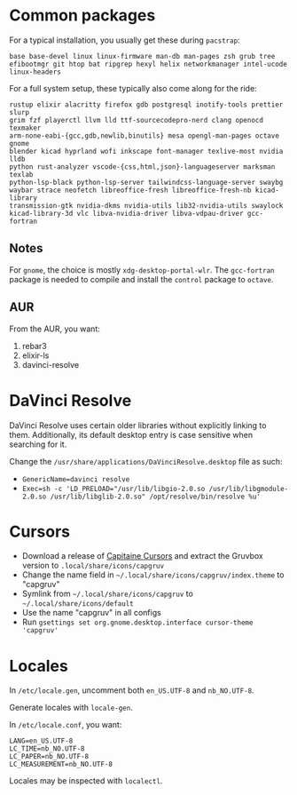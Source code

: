 # Common packages

For a typical installation, you usually get these during `pacstrap`:

```text
base base-devel linux linux-firmware man-db man-pages zsh grub tree
efibootmgr git htop bat ripgrep hexyl helix networkmanager intel-ucode
linux-headers
```

For a full system setup, these typically also come along for the ride:

```text
rustup elixir alacritty firefox gdb postgresql inotify-tools prettier slurp
grim fzf playerctl llvm lld ttf-sourcecodepro-nerd clang openocd texmaker
arm-none-eabi-{gcc,gdb,newlib,binutils} mesa opengl-man-pages octave gnome
blender kicad hyprland wofi inkscape font-manager texlive-most nvidia lldb
python rust-analyzer vscode-{css,html,json}-languageserver marksman texlab
python-lsp-black python-lsp-server tailwindcss-language-server swaybg
waybar strace neofetch libreoffice-fresh libreoffice-fresh-nb kicad-library
transmission-gtk nvidia-dkms nvidia-utils lib32-nvidia-utils swaylock
kicad-library-3d vlc libva-nvidia-driver libva-vdpau-driver gcc-fortran
```

## Notes

For `gnome`, the choice is mostly `xdg-desktop-portal-wlr`.
The `gcc-fortran` package is needed to compile and install the `control`
package to `octave`.

## AUR

From the AUR, you want:

1. rebar3
2. elixir-ls
3. davinci-resolve

# DaVinci Resolve

DaVinci Resolve uses certain older libraries without explicitly linking to them.
Additionally, its default desktop entry is case sensitive when searching for it.

Change the `/usr/share/applications/DaVinciResolve.desktop` file as such:

- `GenericName=davinci resolve`
- `Exec=sh -c 'LD_PRELOAD="/usr/lib/libgio-2.0.so /usr/lib/libgmodule-2.0.so /usr/lib/libglib-2.0.so" /opt/resolve/bin/resolve %u'`

# Cursors

- Download a release of [Capitaine Cursors](https://github.com/sainnhe/capitaine-cursors/releases) and extract the Gruvbox version to `.local/share/icons/capgruv`
- Change the name field in `~/.local/share/icons/capgruv/index.theme` to "capgruv"
- Symlink from `~/.local/share/icons/capgruv` to `~/.local/share/icons/default`
- Use the name "capgruv" in all configs
- Run `gsettings set org.gnome.desktop.interface cursor-theme 'capgruv'`

# Locales

In `/etc/locale.gen`, uncomment both `en_US.UTF-8` and `nb_NO.UTF-8`.

Generate locales with `locale-gen`.

In `/etc/locale.conf`, you want:

```text
LANG=en_US.UTF-8
LC_TIME=nb_NO.UTF-8
LC_PAPER=nb_NO.UTF-8
LC_MEASUREMENT=nb_NO.UTF-8
```

Locales may be inspected with `localectl`.
